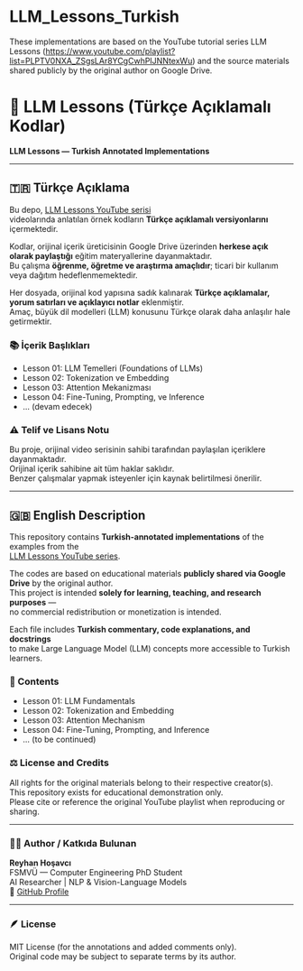 # LLM_Lessons_Turkish
These implementations are based on the YouTube tutorial series LLM Lessons (https://www.youtube.com/playlist?list=PLPTV0NXA_ZSgsLAr8YCgCwhPIJNNtexWu) and the source materials shared publicly by the original author on Google Drive.
# 🧠 LLM Lessons (Türkçe Açıklamalı Kodlar)  
**LLM Lessons — Turkish Annotated Implementations**

---

## 🇹🇷 Türkçe Açıklama

Bu depo, [LLM Lessons YouTube serisi](https://www.youtube.com/playlist?list=PLPTV0NXA_ZSgsLAr8YCgCwhPIJNNtexWu)  
videolarında anlatılan örnek kodların **Türkçe açıklamalı versiyonlarını** içermektedir.  

Kodlar, orijinal içerik üreticisinin Google Drive üzerinden **herkese açık olarak paylaştığı** eğitim materyallerine dayanmaktadır.  
Bu çalışma **öğrenme, öğretme ve araştırma amaçlıdır**; ticari bir kullanım veya dağıtım hedeflenmemektedir.  

Her dosyada, orijinal kod yapısına sadık kalınarak **Türkçe açıklamalar, yorum satırları ve açıklayıcı notlar** eklenmiştir.  
Amaç, büyük dil modelleri (LLM) konusunu Türkçe olarak daha anlaşılır hale getirmektir.

### 📚 İçerik Başlıkları
- Lesson 01: LLM Temelleri (Foundations of LLMs)  
- Lesson 02: Tokenization ve Embedding  
- Lesson 03: Attention Mekanizması  
- Lesson 04: Fine-Tuning, Prompting, ve Inference  
- ... (devam edecek)

### ⚠️ Telif ve Lisans Notu
Bu proje, orijinal video serisinin sahibi tarafından paylaşılan içeriklere dayanmaktadır.  
Orijinal içerik sahibine ait tüm haklar saklıdır.  
Benzer çalışmalar yapmak isteyenler için kaynak belirtilmesi önerilir.

---

## 🇬🇧 English Description

This repository contains **Turkish-annotated implementations** of the examples from the  
[LLM Lessons YouTube series](https://www.youtube.com/playlist?list=PLPTV0NXA_ZSgsLAr8YCgCwhPIJNNtexWu).

The codes are based on educational materials **publicly shared via Google Drive** by the original author.  
This project is intended **solely for learning, teaching, and research purposes** —  
no commercial redistribution or monetization is intended.  

Each file includes **Turkish commentary, code explanations, and docstrings**  
to make Large Language Model (LLM) concepts more accessible to Turkish learners.

### 📘 Contents
- Lesson 01: LLM Fundamentals  
- Lesson 02: Tokenization and Embedding  
- Lesson 03: Attention Mechanism  
- Lesson 04: Fine-Tuning, Prompting, and Inference  
- ... (to be continued)

### ⚖️ License and Credits
All rights for the original materials belong to their respective creator(s).  
This repository exists for educational demonstration only.  
Please cite or reference the original YouTube playlist when reproducing or sharing.

---

### 👩‍💻 Author / Katkıda Bulunan
**Reyhan Hoşavcı**  
FSMVÜ — Computer Engineering PhD Student  
AI Researcher | NLP & Vision-Language Models  
🔗 [GitHub Profile](https://github.com/reyhanhosavci)

---

### 🪶 License
MIT License (for the annotations and added comments only).  
Original code may be subject to separate terms by its author.
